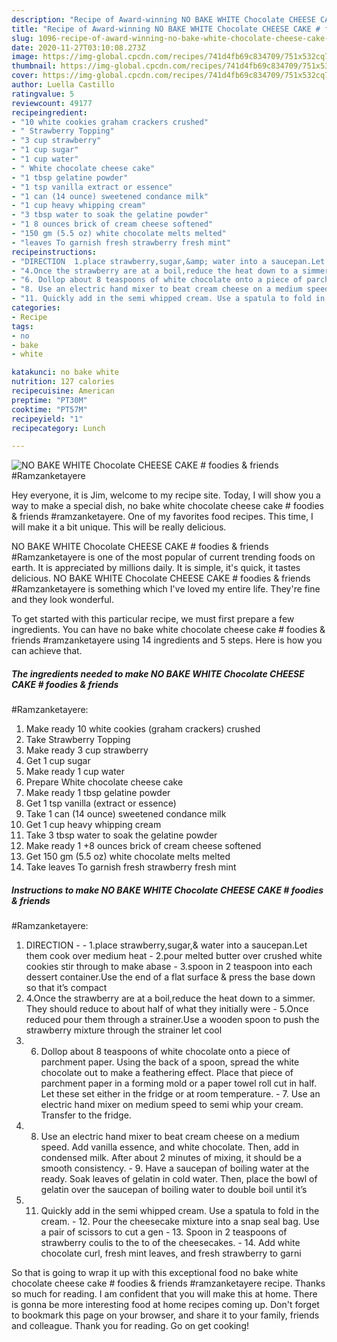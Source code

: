 ```yaml
---
description: "Recipe of Award-winning NO BAKE WHITE Chocolate CHEESE CAKE # foodies &amp;amp; friends #Ramzanketayere"
title: "Recipe of Award-winning NO BAKE WHITE Chocolate CHEESE CAKE # foodies &amp;amp; friends #Ramzanketayere"
slug: 1096-recipe-of-award-winning-no-bake-white-chocolate-cheese-cake-foodies-and-amp-friends-ramzanketayere
date: 2020-11-27T03:10:08.273Z
image: https://img-global.cpcdn.com/recipes/741d4fb69c834709/751x532cq70/no-bake-white-chocolate-cheese-cake-foodies-friends-ramzanketayere-recipe-main-photo.jpg
thumbnail: https://img-global.cpcdn.com/recipes/741d4fb69c834709/751x532cq70/no-bake-white-chocolate-cheese-cake-foodies-friends-ramzanketayere-recipe-main-photo.jpg
cover: https://img-global.cpcdn.com/recipes/741d4fb69c834709/751x532cq70/no-bake-white-chocolate-cheese-cake-foodies-friends-ramzanketayere-recipe-main-photo.jpg
author: Luella Castillo
ratingvalue: 5
reviewcount: 49177
recipeingredient:
- "10 white cookies graham crackers crushed"
- " Strawberry Topping"
- "3 cup strawberry"
- "1 cup sugar"
- "1 cup water"
- " White chocolate cheese cake"
- "1 tbsp gelatine powder"
- "1 tsp vanilla extract or essence"
- "1 can (14 ounce) sweetened condance milk"
- "1 cup heavy whipping cream"
- "3 tbsp water to soak the gelatine powder"
- "1 8 ounces brick of cream cheese softened"
- "150 gm (5.5 oz) white chocolate melts melted"
- "leaves To garnish fresh strawberry fresh mint"
recipeinstructions:
- "DIRECTION  1.place strawberry,sugar,&amp; water into a saucepan.Let them cook over medium heat  2.pour melted butter over crushed white cookies stir through to make abase  3.spoon in 2 teaspoon into each dessert container.Use the end of a flat surface &amp; press the base down so that it’s compact"
- "4.Once the strawberry are at a boil,reduce the heat down to a simmer. They should reduce to about half of what they initially were  5.Once reduced pour them through a strainer.Use a wooden spoon to push the strawberry mixture through the strainer let cool"
- "6. Dollop about 8 teaspoons of white chocolate onto a piece of parchment paper. Using the back of a spoon, spread the white chocolate out to make a feathering effect. Place that piece of parchment paper in a forming mold or a paper towel roll cut in half. Let these set either in the fridge or at room temperature. 7. Use an electric hand mixer on medium speed to semi whip your cream. Transfer to the fridge."
- "8. Use an electric hand mixer to beat cream cheese on a medium speed. Add vanilla essence, and white chocolate. Then, add in condensed milk. After about 2 minutes of mixing, it should be a smooth consistency. 9. Have a saucepan of boiling water at the ready. Soak leaves of gelatin in cold water. Then, place the bowl of gelatin over the saucepan of boiling water to double boil until it’s"
- "11. Quickly add in the semi whipped cream. Use a spatula to fold in the cream. 12. Pour the cheesecake mixture into a snap seal bag. Use a pair of scissors to cut a gen 13. Spoon in 2 teaspoons of strawberry coulis to the to of the cheesecakes. 14. Add white chocolate curl, fresh mint leaves, and fresh strawberry to garni"
categories:
- Recipe
tags:
- no
- bake
- white

katakunci: no bake white 
nutrition: 127 calories
recipecuisine: American
preptime: "PT30M"
cooktime: "PT57M"
recipeyield: "1"
recipecategory: Lunch

---
```



![NO BAKE WHITE Chocolate CHEESE CAKE # foodies &amp; friends
#Ramzanketayere](https://img-global.cpcdn.com/recipes/741d4fb69c834709/751x532cq70/no-bake-white-chocolate-cheese-cake-foodies-friends-ramzanketayere-recipe-main-photo.jpg)

Hey everyone, it is Jim, welcome to my recipe site. Today, I will show you a way to make a special dish, no bake white chocolate cheese cake # foodies &amp; friends
#ramzanketayere. One of my favorites food recipes. This time, I will make it a bit unique. This will be really delicious.



NO BAKE WHITE Chocolate CHEESE CAKE # foodies &amp; friends
#Ramzanketayere is one of the most popular of current trending foods on earth. It is appreciated by millions daily. It is simple, it's quick, it tastes delicious. NO BAKE WHITE Chocolate CHEESE CAKE # foodies &amp; friends
#Ramzanketayere is something which I've loved my entire life. They're fine and they look wonderful.


To get started with this particular recipe, we must first prepare a few ingredients. You can have no bake white chocolate cheese cake # foodies &amp; friends
#ramzanketayere using 14 ingredients and 5 steps. Here is how you can achieve that.

<!--inarticleads1-->

##### The ingredients needed to make NO BAKE WHITE Chocolate CHEESE CAKE # foodies &amp; friends
#Ramzanketayere:

1. Make ready 10 white cookies (graham crackers) crushed
1. Take  Strawberry Topping
1. Make ready 3 cup strawberry
1. Get 1 cup sugar
1. Make ready 1 cup water
1. Prepare  White chocolate cheese cake
1. Make ready 1 tbsp gelatine powder
1. Get 1 tsp vanilla (extract or essence)
1. Take 1 can (14 ounce) sweetened condance milk
1. Get 1 cup heavy whipping cream
1. Take 3 tbsp water to soak the gelatine powder
1. Make ready 1 +8 ounces brick of cream cheese softened
1. Get 150 gm (5.5 oz) white chocolate melts melted
1. Take leaves To garnish fresh strawberry fresh mint




<!--inarticleads2-->

##### Instructions to make NO BAKE WHITE Chocolate CHEESE CAKE # foodies &amp; friends
#Ramzanketayere:

1. DIRECTION -  - 1.place strawberry,sugar,&amp; water into a saucepan.Let them cook over medium heat  - 2.pour melted butter over crushed white cookies stir through to make abase  - 3.spoon in 2 teaspoon into each dessert container.Use the end of a flat surface &amp; press the base down so that it’s compact
1. 4.Once the strawberry are at a boil,reduce the heat down to a simmer. They should reduce to about half of what they initially were  - 5.Once reduced pour them through a strainer.Use a wooden spoon to push the strawberry mixture through the strainer let cool
1. 6. Dollop about 8 teaspoons of white chocolate onto a piece of parchment paper. Using the back of a spoon, spread the white chocolate out to make a feathering effect. Place that piece of parchment paper in a forming mold or a paper towel roll cut in half. Let these set either in the fridge or at room temperature. - 7. Use an electric hand mixer on medium speed to semi whip your cream. Transfer to the fridge.
1. 8. Use an electric hand mixer to beat cream cheese on a medium speed. Add vanilla essence, and white chocolate. Then, add in condensed milk. After about 2 minutes of mixing, it should be a smooth consistency. - 9. Have a saucepan of boiling water at the ready. Soak leaves of gelatin in cold water. Then, place the bowl of gelatin over the saucepan of boiling water to double boil until it’s
1. 11. Quickly add in the semi whipped cream. Use a spatula to fold in the cream. - 12. Pour the cheesecake mixture into a snap seal bag. Use a pair of scissors to cut a gen - 13. Spoon in 2 teaspoons of strawberry coulis to the to of the cheesecakes. - 14. Add white chocolate curl, fresh mint leaves, and fresh strawberry to garni




So that is going to wrap it up with this exceptional food no bake white chocolate cheese cake # foodies &amp; friends
#ramzanketayere recipe. Thanks so much for reading. I am confident that you will make this at home. There is gonna be more interesting food at home recipes coming up. Don't forget to bookmark this page on your browser, and share it to your family, friends and colleague. Thank you for reading. Go on get cooking!
